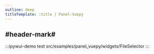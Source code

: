 ```yaml
---
outline: deep
titleTemplate: :title | Panel-Vuepy
---
```


## #header-mark#
:::ipywui-demo test
src/examples/panel_vuepy/widgets/FileSelector
::: 